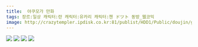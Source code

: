 ```yaml
---
title:  야쿠모가 만화
tags: 장르:일상 캐릭터:란 캐릭터:유카리 캐릭터:첸 ドツト 동방_웹코믹
image: http://crazytempler.ipdisk.co.kr:81/publist/HDD1/Public/doujin/ghap/5540/001.png
---
```

<img src="http://crazytempler.ipdisk.co.kr:81/publist/HDD1/Public/doujin/ghap/5540/001.png">
<img src="http://crazytempler.ipdisk.co.kr:81/publist/HDD1/Public/doujin/ghap/5540/002.png">
<img src="http://crazytempler.ipdisk.co.kr:81/publist/HDD1/Public/doujin/ghap/5540/003.png">
<img src="http://crazytempler.ipdisk.co.kr:81/publist/HDD1/Public/doujin/ghap/5540/004.png">

